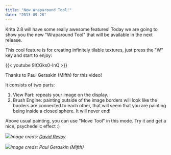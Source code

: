 ```yaml
---
title: "New Wraparound Tool!"
date: "2013-09-26"
---
```


Krita 2.8 will have some really awesome features! Today we are going to show you the new "Wraparound Tool" that will be available in the next release.

This cool feature is for creating infinitely tilable textures, just press the "W" key and start to enjoy:

{{< youtube 9ICGks0-InQ >}}

Thanks to Paul Geraskin (Mifth) for this video!

It consists of two parts:

1. View Part: repeats your image on the display.
2. Brush Engine: painting outside of the image borders will look like the borders are connected to each other, that will seem that you are painting being inside a closed sphere. It will never end!

Above usual painting, you can use "Move Tool" in this mode. Try it and get a nice, psychedelic effect :)

![](/images/posts/2013/M7tRFJc.jpg)_Image creds: [David Revoy](https://plus.google.com/110962949352937565678/posts/f9dSGU5MhP6)_

![](/images/posts/2013/W7MwxHU.png)_Image creds: Paul Geraskin (Mifth)_
